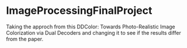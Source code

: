 # ImageProcessingFinalProject
Taking the approch from this DDColor: Towards Photo-Realistic Image Colorization via Dual Decoders and changing it to see if the results differ from the paper.
